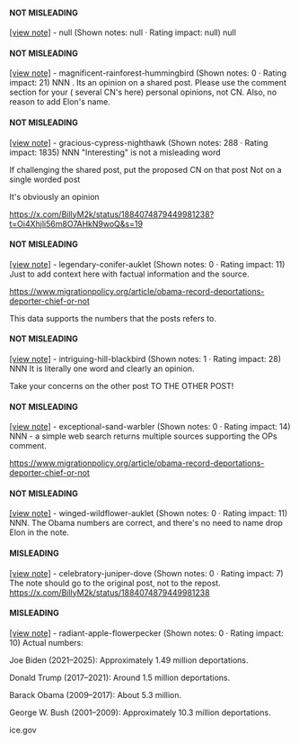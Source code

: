 #### NOT MISLEADING

[[view note]](https://x.com/i/birdwatch/n/1884485470752485685) - null (Shown notes: null · Rating impact: null)
null

#### NOT MISLEADING

[[view note]](https://x.com/i/birdwatch/n/1884325684652417243) - magnificent-rainforest-hummingbird (Shown notes: 0 · Rating impact: 21)
NNN . Its an opinion on a shared post.  Please use the comment section for your ( several CN's here) personal opinions, not CN.  Also, no reason to add Elon's name.

#### NOT MISLEADING

[[view note]](https://x.com/i/birdwatch/n/1884159906460393661) - gracious-cypress-nighthawk (Shown notes: 288 · Rating impact: 1835)
NNN
"Interesting" is not a misleading word

If challenging the shared post, put the proposed CN on that post 
Not on a single worded post

It's obviously an opinion 

https://x.com/BillyM2k/status/1884074879449981238?t=Oi4Xhjli56m8O7AHkN9woQ&s=19


#### NOT MISLEADING

[[view note]](https://x.com/i/birdwatch/n/1884122946710765826) - legendary-conifer-auklet (Shown notes: 0 · Rating impact: 11)
Just to add context here with factual information and the source.

https://www.migrationpolicy.org/article/obama-record-deportations-deporter-chief-or-not

This data supports the numbers that the posts refers to. 


#### NOT MISLEADING

[[view note]](https://x.com/i/birdwatch/n/1884105579179962760) - intriguing-hill-blackbird (Shown notes: 1 · Rating impact: 28)
NNN
It is literally one word and clearly an opinion. 

Take your concerns on the other post TO THE OTHER POST!

#### NOT MISLEADING

[[view note]](https://x.com/i/birdwatch/n/1884088781361336804) - exceptional-sand-warbler (Shown notes: 0 · Rating impact: 14)
NNN - a simple web search returns multiple sources supporting the OPs comment. 

https://www.migrationpolicy.org/article/obama-record-deportations-deporter-chief-or-not

#### NOT MISLEADING

[[view note]](https://x.com/i/birdwatch/n/1884088121383338389) - winged-wildflower-auklet (Shown notes: 0 · Rating impact: 11)
NNN. The Obama numbers are correct, and there's no need to name drop Elon in the note. 

#### MISLEADING

[[view note]](https://x.com/i/birdwatch/n/1884201331381907500) - celebratory-juniper-dove (Shown notes: 0 · Rating impact: 7)
The note should go to the original post, not to the repost.
https://x.com/BillyM2k/status/1884074879449981238

#### MISLEADING

[[view note]](https://x.com/i/birdwatch/n/1884141366487269787) - radiant-apple-flowerpecker (Shown notes: 0 · Rating impact: 10)
Actual numbers:

Joe Biden (2021–2025): Approximately 1.49 million deportations.

Donald Trump (2017–2021): Around 1.5 million deportations.

Barack Obama (2009–2017): About 5.3 million.

George W. Bush (2001–2009): Approximately 10.3 million deportations.

ice.gov

